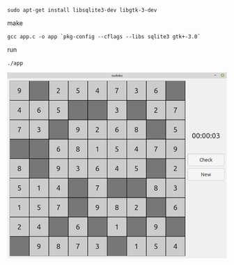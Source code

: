 
```
sudo apt-get install libsqlite3-dev libgtk-3-dev
```

make

```
gcc app.c -o app `pkg-config --cflags --libs sqlite3 gtk+-3.0`
```

run

```
./app
```

![](demo.png)
